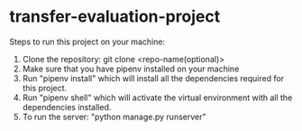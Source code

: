 # transfer-evaluation-project

Steps to run this project on your machine:
1. Clone the repository: git clone <repo-name(optional)> <repo-url>
2. Make sure that you have pipenv installed on your machine
3. Run "pipenv install" which will install all the dependencies required for this project.
4. Run "pipenv shell" which will activate the virtual environment with all the dependencies installed.
5. To run the server: "python manage.py runserver"

